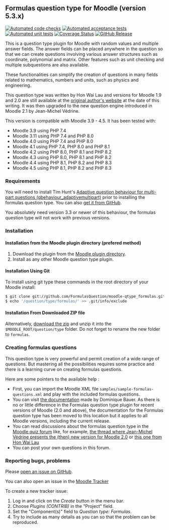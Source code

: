 Formulas question type for Moodle (version 5.3.x)
-------------------------------------------------

[![Automated code checks](https://github.com/FormulasQuestion/moodle-qtype_formulas/actions/workflows/checks.yml/badge.svg?branch=STABLE_5.3)](https://github.com/FormulasQuestion/moodle-qtype_formulas/actions/workflows/checks.yml) [![Automated acceptance tests](https://github.com/FormulasQuestion/moodle-qtype_formulas/actions/workflows/behat.yml/badge.svg?branch=STABLE_5.3)](https://github.com/FormulasQuestion/moodle-qtype_formulas/actions/workflows/behat.yml) [![Automated unit tests](https://github.com/FormulasQuestion/moodle-qtype_formulas/actions/workflows/testing.yml/badge.svg?branch=STABLE_5.3)](https://github.com/FormulasQuestion/moodle-qtype_formulas/actions/workflows/testing.yml) [![Coverage Status](https://coveralls.io/repos/github/FormulasQuestion/moodle-qtype_formulas/badge.svg?branch=STABLE_5.3)](https://coveralls.io/github/FormulasQuestion/moodle-qtype_formulas?branch=STABLE_5.3) [![GitHub
Release](https://img.shields.io/github/release/FormulasQuestion/moodle-qtype_formulas.svg)](https://github.com/FormulasQuestion/moodle-qtype_formulas/releases)

This is a question type plugin for Moodle with random values and multiple answer fields.
The answer fields can be placed anywhere in the question so that we can create questions
involving various answer structures such as coordinate, polynomial and matrix. Other
features such as unit checking and multiple subquestions are also available.

These functionalities can simplify the creation of questions in many fields related to
mathematics, numbers and units, such as physics and engineering.

This question type was written by Hon Wai Lau and versions for Moodle 1.9 and 2.0 are
still available at the [original author's website](https://code.google.com/p/moodle-coordinate-question/downloads/list)
at the date of this writing. It was then upgraded to the new question engine introduced in Moodle 2.1 by
Jean-Michel Védrine.

This version is compatible with Moodle 3.9 - 4.5. It has been tested with:
- Moodle 3.9 using PHP 7.4
- Moodle 3.11 using PHP 7.4 and PHP 8.0
- Moodle 4.0 using PHP 7.4 and PHP 8.0
- Moodle 4.1 using PHP 7.4, PHP 8.0 and PHP 8.1
- Moodle 4.2 using PHP 8.0, PHP 8.1 and PHP 8.2
- Moodle 4.3 using PHP 8.0, PHP 8.1 and PHP 8.2
- Moodle 4.4 using PHP 8.1, PHP 8.2 and PHP 8.3
- Moodle 4.5 using PHP 8.1, PHP 8.2 and PHP 8.3


### Requirements

You will need to install Tim Hunt's
[Adaptive question behaviour for multi-part questions (qbehaviour_adaptivemultipart)](https://moodle.org/plugins/view.php?plugin=qbehaviour_adaptivemultipart)
prior to installing the formulas question type. You can also
[get it from GitHub](https://github.com/maths/moodle-qbehaviour_adaptivemultipart).

You absolutely need version 3.3 or newer of this behaviour, the formulas question type will not work with previous versions.


### Installation

#### Installation from the Moodle plugin directory (prefered method)

1. Download the plugin from the [Moodle plugin directory](https://moodle.org/plugins/view.php?plugin=qtype_formulas).
2. Install as any other Moodle question type plugin.

#### Installation Using Git

To install using git type these commands in the root directory of your Moodle install:

```bash
$ git clone git://github.com/FormulasQuestion/moodle-qtype_formulas.git question/type/formulas
$ echo '/question/type/formulas/' >> .git/info/exclude
```

#### Installation From Downloaded ZIP file

Alternatively, [download the zip](https://github.com/FormulasQuestion/moodle-qtype_formulas) and
unzip it into the `$MOODLE_ROOT/question/type` folder. Do not forget to rename the new
folder to `formulas`.

### Creating formulas questions

This question type is very powerful and permit creation of a wide range of questions.
But mastering all the possibilities requires some practice and there is a learning curve
on creating formulas questions.

Here are some pointers to the available help :
* First, you can import the Moodle XML file `samples/sample-formulas-questions.xml`
  and play with the included formulas questions.
* You can visit [the documentation](https://dynamiccourseware.org/) made by Dominique Bauer.
  As there is no or little difference in the Formulas question type plugin for recent
  versions of Moodle (2.0 and above), the documentation for the Formulas question type has
  been moved to this location but it applies to all Moodle versions, including the current release.
* You can read discussions about the formulas question type in the
  [Moodle quiz forum](https://moodle.org/mod/forum/view.php?id=737)
  like, for example,
  [the thread where Jean-Michel Védrine presents the (then) new version for Moodle 2.0](https://moodle.org/mod/forum/discuss.php?d=181049)
  or [this one from Hon Wai Lau](https://moodle.org/mod/forum/discuss.php?d=163345)
* You can post your own questions in this forum.

### Reporting bugs, problems

Please [open an issue on GitHub](https://github.com/FormulasQuestion/moodle-qtype_formulas/issues/new).

You can also open an issue in the
[Moodle Tracker](https://tracker.moodle.org/browse/CONTRIB-8735?jql=project%20%3D%20CONTRIB%20AND%20component%20%3D%20%22Question%20type%3A%20Formulas%22)

To create a new tracker issue:
1. Log in and click on the *Create* button in the menu bar.
2. Choose *Plugins (CONTRIB)* in the "Project" field.
3. Set the "Component(s)" field to *Question type: Formulas*.
4. Try to include as many details as you can so that the problem can be reproduced.
